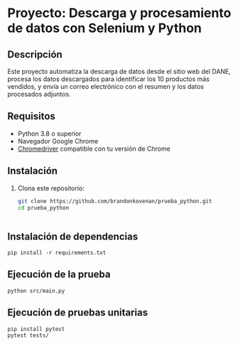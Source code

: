 # Proyecto: Descarga y procesamiento de datos con Selenium y Python

## Descripción
Este proyecto automatiza la descarga de datos desde el sitio web del DANE, procesa los datos descargados para identificar los 10 productos más vendidos, y envía un correo electrónico con el resumen y los datos procesados adjuntos.

## Requisitos
- Python 3.8 o superior
- Navegador Google Chrome
- [Chromedriver](https://sites.google.com/chromium.org/driver/) compatible con tu versión de Chrome

## Instalación
1. Clona este repositorio:
   ```bash
   git clone https://github.com/brandonkovenan/prueba_python.git
   cd prueba_python
    
## Instalación de dependencias    
    pip install -r requirements.txt

## Ejecución de la prueba
    python src/main.py

## Ejecución de pruebas unitarias
    pip install pytest
    pytest tests/

